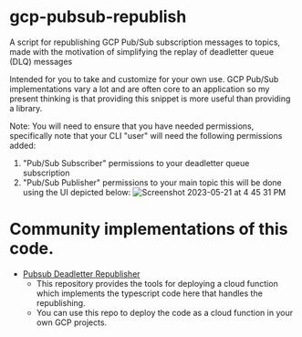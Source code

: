 # gcp-pubsub-republish
A script for republishing GCP Pub/Sub subscription messages to topics, made with the motivation of simplifying the replay of deadletter queue (DLQ) messages

Intended for you to take and customize for your own use.  GCP Pub/Sub implementations vary a lot and are often core to an application so my present thinking is that providing this snippet is more useful than providing a library.

Note: You will need to ensure that you have needed permissions, specifically note that your CLI "user" will need the following permissions added:
1) "Pub/Sub Subscriber" permissions to your deadletter queue subscription
3) "Pub/Sub Publisher" permissions to your main topic
this will be done using the UI depicted below:
![Screenshot 2023-05-21 at 4 45 31 PM](https://github.com/sirrodgepodge/gcp-pubsub-republish/assets/7177292/f4c39570-3631-40fc-bd6a-d8432537f8f9)

# Community implementations of this code.

- [Pubsub Deadletter Republisher](https://github.com/jgunnink/pubsub-deadletter-republisher)
  - This repository provides the tools for deploying a cloud function which implements the typescript code here that handles the republishing.
  - You can use this repo to deploy the code as a cloud function in your own GCP projects.
